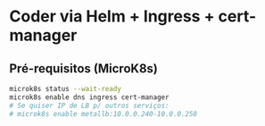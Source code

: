 # Coder via Helm + Ingress + cert-manager

## Pré-requisitos (MicroK8s)
```bash
microk8s status --wait-ready
microk8s enable dns ingress cert-manager
# Se quiser IP de LB p/ outros serviços:
# microk8s enable metallb:10.0.0.240-10.0.0.250